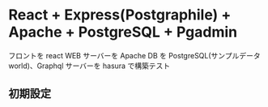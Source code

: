 # React + Express(Postgraphile) + Apache + PostgreSQL + Pgadmin

フロントを react WEB サーバーを Apache DB を PostgreSQL(サンプルデータ world)、Graphql サーバーを hasura で構築テスト

## 初期設定

